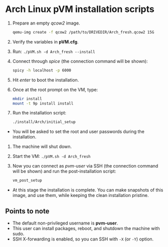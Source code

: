 # Arch Linux pVM installation scripts

1. Prepare an empty *qcow2* image.

    ```sh
    qemu-img create -f qcow2 /path/to/DRIVEDIR/Arch_fresh.qcow2 15G
    ```
1. Verify the variables in **pVM.cfg**.
1. Run: `./pVM.sh -d Arch_fresh --install`
1. Connect through *spice* (the connection command will be shown):

    ```sh
    spicy -h localhost -p 6000
    ```
1. Hit *enter* to boot the installation.
1. Once at the root prompt on the VM, type:

    ```sh
    mkdir install
    mount -t 9p install install
    ```
1. Run the installation script:

    ```sh
    ./install/Arch/initial_setup
    ```
  * You will be asked to set the root and user passwords during the installation.
1. The machine will shut down.
1. Start the VM: `./pVM.sh -d Arch_fresh`
1. Now you can connect as *pvm-user* via SSH (the connection command will be shown) and run the post-installation script:

    ```sh
    vm_post_setup
    ```
  * At this stage the installation is complete. You can make snapshots of this image, and use them, while keeping the clean installation pristine.

## Points to note

* The default non-privileged username is **pvm-user**.
* This user can install packages, reboot, and shutdown the machine with sudo.
* SSH X-forwarding is enabled, so you can SSH with `-X` (or `-Y`) option.
